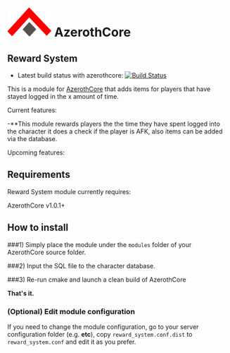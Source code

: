 # ![logo](https://raw.githubusercontent.com/azerothcore/azerothcore.github.io/master/images/logo-github.png) AzerothCore
## Reward System
- Latest build status with azerothcore: [![Build Status](https://github.com/azerothcore/mod-reward-played-time/workflows/core-build/badge.svg?branch=master&event=push)](https://github.com/azerothcore/mod-reward-played-time)


This is a module for [AzerothCore](http://www.azerothcore.org) that adds items for players that have stayed logged in the x amount of time.

Current features:

-**This module rewards players the the time they have spent logged into the character it does a check if the player is AFK, also items can be added via the database.

Upcoming features:


## Requirements

Reward System module currently requires:

AzerothCore v1.0.1+

## How to install

###1) Simply place the module under the `modules` folder of your AzerothCore source folder.

###2) Input the SQL file to the character database.

###3) Re-run cmake and launch a clean build of AzerothCore

**That's it.**

### (Optional) Edit module configuration

If you need to change the module configuration, go to your server configuration folder (e.g. **etc**), copy `reward_system.conf.dist` to `reward_system.conf` and edit it as you prefer.

